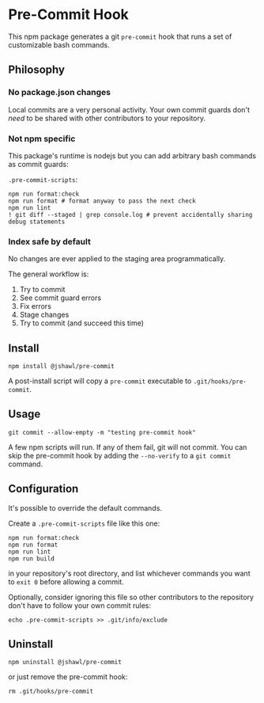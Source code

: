 # Pre-Commit Hook

This npm package generates a git `pre-commit` hook that runs a set of customizable bash commands.

## Philosophy

### No package.json changes

Local commits are a very personal activity. Your own commit guards don't _need_ to be shared with other contributors to your repository.

### Not npm specific

This package's runtime is nodejs but you can add arbitrary bash commands as commit guards:

`.pre-commit-scripts`: 

```
npm run format:check
npm run format # format anyway to pass the next check
npm run lint
! git diff --staged | grep console.log # prevent accidentally sharing debug statements
```

### Index safe by default

No changes are ever applied to the staging area programmatically.

The general workflow is:

1. Try to commit
2. See commit guard errors
3. Fix errors
4. Stage changes
5. Try to commit (and succeed this time)

## Install

```
npm install @jshawl/pre-commit
```

A post-install script will copy a `pre-commit` executable to `.git/hooks/pre-commit`.

## Usage

```
git commit --allow-empty -m "testing pre-commit hook"
```

A few npm scripts will run. If any of them fail, git will not
commit. You can skip the pre-commit hook by adding the `--no-verify` to a `git commit` command.

## Configuration

It's possible to override the default commands.

Create a `.pre-commit-scripts` file like this one:

```
npm run format:check
npm run format
npm run lint
npm run build
```

in your repository's root directory, and list whichever commands you want to `exit 0` before allowing a commit.

Optionally, consider ignoring this file so other contributors to the repository don't have to follow your own commit rules:

```
echo .pre-commit-scripts >> .git/info/exclude
```

## Uninstall

```
npm uninstall @jshawl/pre-commit
```

or just remove the pre-commit hook:

```
rm .git/hooks/pre-commit
```